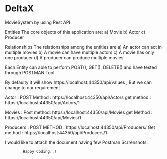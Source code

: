 # DeltaX
MovieSystem by using Rest API



Entities
The core objects of this application are: 
a) Movie
b) Actor
c) Producer

Relationships
The relationships among the entities are
a) An actor can act in multiple movies
b) A movie can have multiple actors 
c) A movie has only one producer
d) A producer can produce multiple movies

Each Entity can able to perform POST(), GET(), DELETE() and have tested through POSTMAN Tool

By defaulty it will show https://localhost:44350/api/values , But we can change to our requirement

Actor : POST Method : https://localhost:44350/api/Actors
        get method :  https://localhost:44350/api/Actors/1



Movies : Post method: https://localhost:44350/api/Movies
         get Method : https://localhost:44350/api/Movies/1
         
Producers : POST METHOD : https://localhost:44350/api/Producers/
            Get method : https://localhost:44350/api/Producers/1
            
I would like to attach the document having few Postman Scrrenshots.
            
            
            Happy Coding..!
